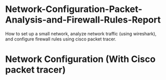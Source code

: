 # Network-Configuration-Packet-Analysis-and-Firewall-Rules-Report
How to set up a small network, analyze network traffic (using wireshark), and configure firewall rules using cisco packet tracer.

# **Network Configuration (With Cisco packet tracer)**
